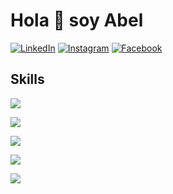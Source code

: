 # Hola 👋 soy Abel

<a href="https://www.linkedin.com/in/abelsulcaespinoza/" target="_blank"><img src="https://img.shields.io/badge/LinkedIn-0077B5?style=for-the-badge&logo=linkedin&logoColor=white" alt="LinkedIn"></a>
<a href="https://www.instagram.com/abelsulcaespinoza/" target="_blank"><img src="https://img.shields.io/badge/Instagram-E4405F?style=for-the-badge&logo=instagram&logoColor=white" alt="Instagram"></a>
<a href="https://www.facebook.com/abelsulcaespinoza" target="_blank"><img src="https://img.shields.io/badge/Facebook-1877F2?style=for-the-badge&logo=facebook&logoColor=white" alt="Facebook"></a>

## Skills
<p>
  <a href="https://skillicons.dev">
    <img src="https://skillicons.dev/icons?i=eclipse,vscode,visualstudio,powershell,git" />
  </a>
</p>
<p>
  <a href="https://skillicons.dev">
    <img src="https://skillicons.dev/icons?i=html,css,js,react" />
  </a>
</p>
<p>
  <a href="https://skillicons.dev">
    <img src="https://skillicons.dev/icons?i=java,cs,dotnet" />
  </a>
</p>
<p>
  <a href="https://skillicons.dev">
    <img src="https://skillicons.dev/icons?i=mongodb,mysql" />
  </a>
</p>
<p>
  <a href="https://skillicons.dev">
    <img src="https://skillicons.dev/icons?i=windows,notion,ableton,stackoverflow" />
  </a>
</p>
